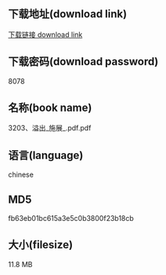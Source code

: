 ## 下载地址(download link)
[下载链接 download link](https://voluble-croquembouche-d321dc.netlify.app/?s=3203%E3%80%81%E6%BA%A2%E5%87%BA_%E6%96%BD%E5%B1%95_.pdf)

## 下载密码(download password)
8078

## 名称(book name)
3203、溢出_施展_.pdf.pdf

## 语言(language)
chinese

## MD5
fb63eb01bc615a3e5c0b3800f23b18cb

## 大小(filesize)
11.8 MB
